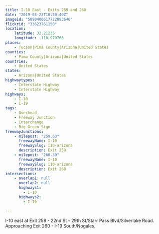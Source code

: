 ```yaml
---
title: I-10 East - Exits 259 and 260
date: "2019-03-23T10:50:40Z"
imageid: "5090400617722893646"
flickrid: "33623761158"
location:
    latitude: 32.21235
    longitude: -110.979766
places:
    - Tucson|Pima County|Arizona|United States
counties:
    - Pima County|Arizona|United States
countries:
    - United States
states:
    - Arizona|United States
highwaytypes:
    - Interstate Highway
    - Interstate Highway
highways:
    - I-10
    - I-19
tags:
    - Overhead
    - Freeway Junction
    - Interchange
    - Big Green Sign
freewayJunctions:
    - milepost: "259.63"
      freewayName: I-10
      freewaySlug: i10-arizona
      description: Exit 259
    - milepost: "260.39"
      freewayName: I-10
      freewaySlug: i10-arizona
      description: Exit 260
intersections:
    - overlap1: null
      overlap2: null
      highways1:
        - I-10
      highways2:
        - I-19

---
```

I-10 east at Exit 259 - 22nd St - 29th St/Starr Pass Blvd/Silverlake Road.  Approaching Exit 260 - I-19 South/Nogales.